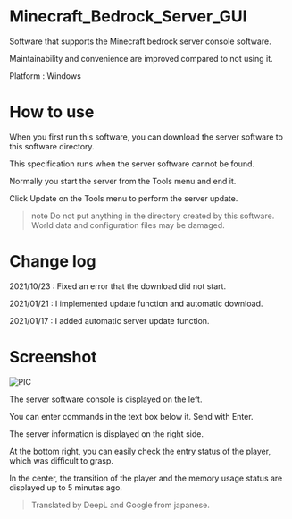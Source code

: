 # Minecraft_Bedrock_Server_GUI

Software that supports the Minecraft bedrock server console software. 

Maintainability and convenience are improved compared to not using it.

Platform : Windows

# How to use
When you first run this software, you can download the server software to this software directory.

This specification runs when the server software cannot be found.

Normally you start the server from the Tools menu and end it.

Click Update on the Tools menu to perform the server update.

> note
> Do not put anything in the directory created by this software. World data and configuration files may be damaged.
> 
  
# Change log

  2021/10/23 : Fixed an error that the download did not start.
  
  2021/01/21 : I implemented update function and automatic download.
  
  2021/01/17 : I added automatic server update function.

# Screenshot

![PIC](https://user-images.githubusercontent.com/76650151/103246087-900af200-49a5-11eb-8aa0-c7fbb970aeec.png)

The server software console is displayed on the left. 

You can enter commands in the text box below it. Send with Enter.

The server information is displayed on the right side.

At the bottom right, you can easily check the entry status of the player, which was difficult to grasp.

In the center, the transition of the player and the memory usage status are displayed up to 5 minutes ago.

> Translated by DeepL and Google from japanese.

